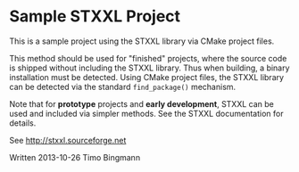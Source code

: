 # Sample STXXL Project

This is a sample project using the STXXL library via CMake project files.

This method should be used for "finished" projects, where the source code is
shipped without including the STXXL library. Thus when building, a binary
installation must be detected. Using CMake project files, the STXXL library can
be detected via the standard `find_package()` mechanism.

Note that for **prototype** projects and **early development**, STXXL can be
used and included via simpler methods. See the STXXL documentation for details.

See http://stxxl.sourceforge.net

Written 2013-10-26 Timo Bingmann
